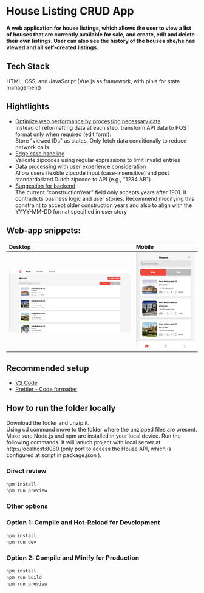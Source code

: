# House Listing CRUD App
**A web application for house listings, which allows the user to view a list of houses that are currently available for sale, and create, edit and delete their own listings. User can also see the history of the houses she/he has viewed and all self-created listings.**

## Tech Stack
HTML, CSS, and JavaScript (Vue.js as framework, with pinia for state management)  

## Hightlights
- <u>Optimize web performance by processing necessary data</u> <br> Instead of reformatting data at each step, transform API data to POST format only when required (edit form). 
<br>Store "viewed IDs" as states. Only fetch data conditionally to reduce network calls
- <u>Edge case handling</u> <br>Validate zipcodes using regular expressions to limit invalid entries
- <u>Data processing with user experience consideration</u> <br>Allow users flexible zipcode input (case-insensitive) and post standardarized Dutch zipcode to API (e.g., "1234 AB")
- <u>Suggestion for backend</u> <br>The current "constructionYear" field only accepts years after 1901. It contradicts business logic and user stories. Recommend modifying this constraint to accept older construction years and also to align with the YYYY-MM-DD format specified in user story

## Web-app snippets:

Desktop            |  Mobile
:-------------------------|:-------------------------
![img](./readme/desktop-homepage.png) |  ![img](./readme/mobile-homepage.png)


## Recommended setup

- [VS Code](https://code.visualstudio.com/)
- [Prettier - Code formatter](https://marketplace.visualstudio.com/items?itemName=esbenp.prettier-vscode)

## How to run the folder locally

Download the fodler and unzip it. <br> Using cd command move to the folder where the unzipped files are present.<br> Make sure Node.js and npm are installed in your local device. Run the following commands. It will lanuch project with local server at http://localhost:8080 (only port to access the House API, which is configured at script in package.json ).

### Direct review 
```sh
npm install
npm run preview
```  


### Other options

### Option 1: Compile and Hot-Reload for Development
```sh
npm install
npm run dev
```

### Option 2: Compile and Minify for Production
```sh
npm install
npm run build
npm run preview
```


